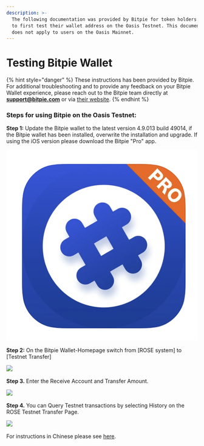 ```yaml
---
description: >-
  The following documentation was provided by Bitpie for token holders who want
  to first test their wallet address on the Oasis Testnet. This documentation
  does not apply to users on the Oasis Mainnet.
---
```


# Testing Bitpie Wallet



{% hint style="danger" %}
These instructions has been provided by Bitpie. For additional troubleshooting and to provide any feedback on your Bitpie Wallet experience, please reach out to the Bitpie team directly at **support@bitpie.com** or via [their website](www.bitpiehk.com).
{% endhint %}

### Steps for using Bitpie on the Oasis Testnet:

**Step 1:** Update the Bitpie wallet to the latest version 4.9.013 build 49014, if the Bitpie wallet has been installed, overwrite the installation and upgrade. If using the iOS version please download the Bitpie "Pro" app. 

![](../../../.gitbook/assets/screen-shot-2020-11-16-at-8.27.48-pm.png)

**Step 2:** On the Bitpie Wallet-Homepage switch from \[ROSE system\] to \[Testnet Transfer\]

![](https://lh4.googleusercontent.com/xYKA_b-hscv2nyHOODZ-0fN7WjKRvMt6bktTdTeYZ9yPC9YICDmwqA-c9j_e-xdCJHvSB5rG7ws2dqDi5nUmjzsgGdLZR7QgkzaW2NtL0b6VNbFXvpudweVOxagEqAVVdviKBc3O)

**Step 3.** Enter the Receive Account and Transfer Amount.

![](https://lh5.googleusercontent.com/US9PYLgxe2SKdE4LxpK7zUlne_SiQiSv284CXHsrPJLDxXC1AvBHH6wDI1UUwt4ytLng69NOLVS8u-cLzDrjiom0e8ggf71j9msUPywk7OTtk_J4Gccsici_3V0_tb7Ipy6lTYmH)

**Step 4.** You can Query Testnet transactions by selecting History on the ROSE Testnet Transfer Page.

![](https://lh4.googleusercontent.com/wZuz_iw3_uceyuKXf7gU78k8DoPPmnkVWb3ajHtZPpDSWJUqEVorQY-nYyYsaxk_c1pKApR2aO8rFahs9LTiFKoLd-uCEljzL-4rBc8Y8tQKqN5p2MbKjgxFSqJ3qi_b7mkjjbVV)

For instructions in Chinese please see [here](https://www.yuque.com/docs/share/c3d327df-0eae-4eb8-af82-fdda49a97b36?#).

